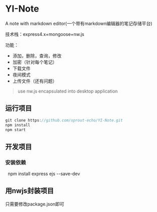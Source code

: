 # YI-Note
A note with markdown editor(一个带有markdown编辑器的笔记存储平台)

技术栈：express4.x+mongoose+nw.js

功能：
* 添加，删除，查询，修改
* 加密（针对每个笔记）
* 下载文件
* 夜间模式
* 上传文件（还有问题）

>use nw.js encapsulated into desktop application

## 运行项目
```javascript
git clone https://github.com/sprout-echo/YI-Note.git
npm install
npm start
```
## 开发项目
### 安装依赖
   npm install express ejs --save-dev
   
## 用nwjs封装项目
只需要修改package.json即可

